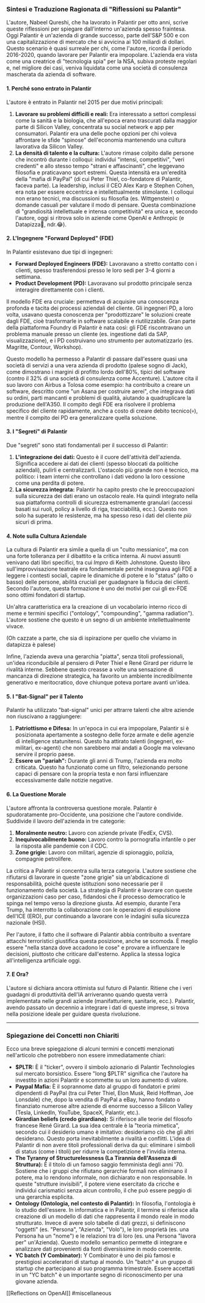 ### **Sintesi e Traduzione Ragionata di "Riflessioni su Palantir"**

L'autore, Nabeel Qureshi, che ha lavorato in Palantir per otto anni, scrive queste riflessioni per spiegare dall'interno un'azienda spesso fraintesa. Oggi Palantir è un'azienda di grande successo, parte dell'S&P 500 e con una capitalizzazione di mercato che si avvicina ai 100 miliardi di dollari. Questo scenario è quasi surreale per chi, come l'autore, ricorda il periodo 2016-2020, quando lavorare per Palantir era impopolare. L'azienda era vista come una creatrice di "tecnologia spia" per la NSA, subiva proteste regolari e, nel migliore dei casi, veniva liquidata come una società di consulenza mascherata da azienda di software.

#### **1. Perché sono entrato in Palantir**

L'autore è entrato in Palantir nel 2015 per due motivi principali:

1.  **Lavorare su problemi difficili e reali:** Era interessato a settori complessi come la sanità e la biologia, che all'epoca erano trascurati dalla maggior parte di Silicon Valley, concentrata su social network e app per consumatori. Palantir era una delle poche opzioni per chi voleva affrontare le sfide "spinose" dell'economia mantenendo una cultura lavorativa da Silicon Valley.
2.  **La densità di talento e la cultura:** L'autore rimase colpito dalle persone che incontrò durante i colloqui: individui "intensi, competitivi", "veri credenti" e allo stesso tempo "strani e affascinanti", che leggevano filosofia e praticavano sport estremi. Questa intensità era un'eredità della "mafia di PayPal" (di cui Peter Thiel, co-fondatore di Palantir, faceva parte). La leadership, inclusi il CEO Alex Karp e Stephen Cohen, era nota per essere eccentrica e intellettualmente stimolante. I colloqui non erano tecnici, ma discussioni su filosofia (es. Wittgenstein) o domande casuali per valutare il modo di pensare. Questa combinazione di "grandiosità intellettuale e intensa competitività" era unica e, secondo l'autore, oggi si ritrova solo in aziende come OpenAI e Anthropic (e Datapizza🍕, ndr.😂).

#### **2. L'Ingegnere "Forward Deployed" (FDE)**

In Palantir esistevano due tipi di ingegneri:
*   **Forward Deployed Engineers (FDE):** Lavoravano a stretto contatto con i clienti, spesso trasferendosi presso le loro sedi per 3-4 giorni a settimana.
*   **Product Development (PD):** Lavoravano sul prodotto principale senza interagire direttamente con i clienti.

Il modello FDE era cruciale: permetteva di acquisire una conoscenza profonda e tacita dei processi aziendali del cliente. Gli ingegneri PD, a loro volta, usavano questa conoscenza per "prodottizzare" le soluzioni create dagli FDE, cioè trasformarle in software scalabile e riutilizzabile. Gran parte della piattaforma Foundry di Palantir è nata così: gli FDE riscontravano un problema manuale presso un cliente (es. ingestione dati da SAP, visualizzazione), e i PD costruivano uno strumento per automatizzarlo (es. Magritte, Contour, Workshop).

Questo modello ha permesso a Palantir di passare dall'essere quasi una società di servizi a una vera azienda di prodotto (palese sogno di Jack), come dimostrano i margini di profitto lordo dell'80%, tipici del software (contro il 32% di una società di consulenza come Accenture). L'autore cita il suo lavoro con Airbus a Tolosa come esempio: ha contribuito a creare un software, descritto come "un Asana per costruire aerei", che integrava dati su ordini, parti mancanti e problemi di qualità, aiutando a quadruplicare la produzione dell'A350. Il compito degli FDE era risolvere il problema specifico del cliente rapidamente, anche a costo di creare debito tecnico(💀), mentre il compito dei PD era generalizzare quella soluzione.

#### **3. I "Segreti" di Palantir**

Due "segreti" sono stati fondamentali per il successo di Palantir:

1.  **L'integrazione dei dati:** Questo è il cuore dell'attività dell'azienda. Significa accedere ai dati dei clienti (spesso bloccati da politiche aziendali), pulirli e centralizzarli. L'ostacolo più grande non è tecnico, ma politico: i team interni che controllano i dati vedono la loro cessione come una perdita di potere.
2.  **La sicurezza integrata:** Palantir ha capito presto che le preoccupazioni sulla sicurezza dei dati erano un ostacolo reale. Ha quindi integrato nella sua piattaforma controlli di sicurezza estremamente granulari (accessi basati sui ruoli, policy a livello di riga, tracciabilità, ecc.). Questo non solo ha superato le resistenze, ma ha spesso reso i dati del cliente *più* sicuri di prima.

#### **4. Note sulla Cultura Aziendale**

La cultura di Palantir era simile a quella di un "culto messianico", ma con una forte tolleranza per il dibattito e la critica interna. Ai nuovi assunti venivano dati libri specifici, tra cui *Impro* di Keith Johnstone. Questo libro sull'improvvisazione teatrale era fondamentale perché insegnava agli FDE a leggere i contesti sociali, capire le dinamiche di potere e lo "status" (alto o basso) delle persone, abilità cruciali per guadagnare la fiducia dei clienti. Secondo l'autore, questa formazione è uno dei motivi per cui gli ex-FDE sono ottimi fondatori di startup.

Un'altra caratteristica era la creazione di un vocabolario interno ricco di meme e termini specifici ("ontology", "compounding", "gamma radiation"). L'autore sostiene che questo è un segno di un ambiente intellettualmente vivace.

(Oh cazzate a parte, che sia di ispirazione per quello che viviamo in datapizza è palese)

Infine, l'azienda aveva una gerarchia "piatta", senza titoli professionali, un'idea riconducibile al pensiero di Peter Thiel e René Girard per ridurre le rivalità interne. Sebbene questo creasse a volte una sensazione di mancanza di direzione strategica, ha favorito un ambiente incredibilmente generativo e meritocratico, dove chiunque poteva portare avanti un'idea.

#### **5. I "Bat-Signal" per il Talento**

Palantir ha utilizzato "bat-signal" unici per attrarre talenti che altre aziende non riuscivano a raggiungere:

1.  **Patriottismo e Difesa:** In un'epoca in cui era impopolare, Palantir si è posizionata apertamente a sostegno delle forze armate e delle agenzie di intelligence statunitensi. Questo ha attirato talenti (ingegneri, ex-militari, ex-agenti) che non sarebbero mai andati a Google ma volevano servire il proprio paese.
2.  **Essere un "pariah":** Durante gli anni di Trump, l'azienda era molto criticata. Questo ha funzionato come un filtro, selezionando persone capaci di pensare con la propria testa e non farsi influenzare eccessivamente dalle notizie negative.

#### **6. La Questione Morale**

L'autore affronta la controversa questione morale. Palantir è spudoratamente pro-Occidente, una posizione che l'autore condivide. Suddivide il lavoro dell'azienda in tre categorie:
1.  **Moralmente neutro:** Lavoro con aziende private (FedEx, CVS).
2.  **Inequivocabilmente buono:** Lavoro contro la pornografia infantile o per la risposta alle pandemie con il CDC.
3.  **Zone grigie:** Lavoro con militari, agenzie di spionaggio, polizia, compagnie petrolifere.

La critica a Palantir si concentra sulla terza categoria. L'autore sostiene che rifiutarsi di lavorare in queste "zone grigie" sia un'abdicazione di responsabilità, poiché queste istituzioni sono necessarie per il funzionamento della società. La strategia di Palantir è lavorare con queste organizzazioni caso per caso, fidandosi che il processo democratico le spinga nel tempo verso la direzione giusta. Ad esempio, durante l'era Trump, ha interrotto la collaborazione con le operazioni di espulsione dell'ICE (ERO), pur continuando a lavorare con le indagini sulla sicurezza nazionale (HSI).

Per l'autore, il fatto che il software di Palantir abbia contribuito a sventare attacchi terroristici giustifica questa posizione, anche se scomoda. È meglio essere "nella stanza dove accadono le cose" e provare a influenzare le decisioni, piuttosto che criticare dall'esterno. Applica la stessa logica all'intelligenza artificiale oggi.

#### **7. E Ora?**

L'autore si dichiara ancora ottimista sul futuro di Palantir. Ritiene che i veri guadagni di produttività dell'IA arriveranno quando questa verrà implementata nelle grandi aziende (manifatturiere, sanitarie, ecc.). Palantir, avendo passato un decennio a integrare i dati di queste imprese, si trova nella posizione ideale per guidare questa rivoluzione.

---

### **Spiegazione dei Concetti non Chiariti**

Ecco una breve spiegazione di alcuni termini e concetti menzionati nell'articolo che potrebbero non essere immediatamente chiari:

*   **$PLTR:** È il "ticker", ovvero il simbolo azionario di Palantir Technologies sul mercato borsistico. Essere "long $PLTR" significa che l'autore ha investito in azioni Palantir e scommette su un loro aumento di valore.
*   **Paypal Mafia:** È il soprannome dato al gruppo di fondatori e primi dipendenti di PayPal (tra cui Peter Thiel, Elon Musk, Reid Hoffman, Joe Lonsdale) che, dopo la vendita di PayPal a eBay, hanno fondato o finanziato numerose altre aziende di enorme successo a Silicon Valley (Tesla, LinkedIn, YouTube, SpaceX, Palantir, etc.).
*   **Girardian beliefs (credo girardiano):** Si riferisce alle teorie del filosofo francese René Girard. La sua idea centrale è la "teoria mimetica", secondo cui il desiderio umano è imitativo: desideriamo ciò che gli altri desiderano. Questo porta inevitabilmente a rivalità e conflitti. L'idea di Palantir di non avere titoli professionali deriva da qui: eliminare i simboli di status (come i titoli) per ridurre la competizione e l'invidia interna.
*   **The Tyranny of Structurelessness (La Tirannia dell'Assenza di Struttura):** È il titolo di un famoso saggio femminista degli anni '70. Sostiene che i gruppi che rifiutano gerarchie formali non eliminano il potere, ma lo rendono informale, non dichiarato e non responsabile. In queste "strutture invisibili", il potere viene esercitato da cricche e individui carismatici senza alcun controllo, il che può essere peggio di una gerarchia esplicita.
*   **Ontology (Ontologia, nel contesto di Palantir):** In filosofia, l'ontologia è lo studio dell'essere. In informatica e in Palantir, il termine si riferisce alla creazione di un modello di dati che rappresenta il mondo reale in modo strutturato. Invece di avere solo tabelle di dati grezzi, si definiscono "oggetti" (es. "Persona", "Azienda", "Volo"), le loro proprietà (es. una Persona ha un "nome") e le relazioni tra di loro (es. una Persona "lavora per" un'Azienda). Questo modello semantico permette di integrare e analizzare dati provenienti da fonti diversissime in modo coerente.
*   **YC batch (Y Combinator):** Y Combinator è uno dei più famosi e prestigiosi acceleratori di startup al mondo. Un "batch" è un gruppo di startup che partecipano al suo programma trimestrale. Essere accettati in un "YC batch" è un importante segno di riconoscimento per una giovane azienda.

[[Reflections on OpenAI]]
#miscellaneous 